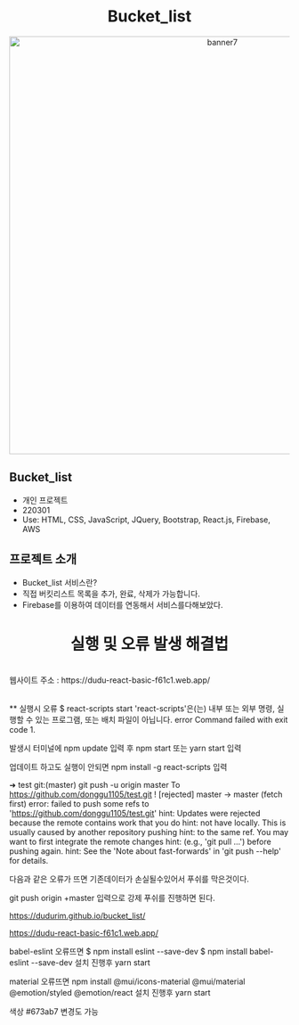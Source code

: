 <div align="center">
<h1>Bucket_list</h1>
<img width="750" alt="banner7" src="https://user-images.githubusercontent.com/87938427/198845052-c02d964f-d494-4838-9829-79b7e01da34f.png">

</div>

## Bucket_list
- 개인 프로젝트
- 220301
- Use: HTML, CSS, JavaScript, JQuery, Bootstrap, React.js, Firebase, AWS

## 프로젝트 소개
- Bucket_list 서비스란?
- 직접 버킷리스트 목록을 추가, 완료, 삭제가 가능합니다.
- Firebase를 이용하여 데이터를 연동해서 서비스를다해보았다.


<div align="center">
<h1>실행 및 오류 발생 해결법</h1>
</div>
</br>
<div>
웹사이트 주소 : https://dudu-react-basic-f61c1.web.app/
</div>
</br>
<div>

** 실행시 오류 $ react-scripts start 'react-scripts'은(는) 내부 또는 외부 명령, 실행할 수 있는 프로그램, 또는 배치 파일이 아닙니다. error Command failed with exit code 1.

발생시 터미널에 npm update 입력 후 npm start 또는 yarn start 입력

업데이트 하고도 실행이 안되면 npm install -g react-scripts 입력

➜ test git:(master) git push -u origin master To https://github.com/donggu1105/test.git ! [rejected] master -> master (fetch first) error: failed to push some refs to 'https://github.com/donggu1105/test.git' hint: Updates were rejected because the remote contains work that you do hint: not have locally. This is usually caused by another repository pushing hint: to the same ref. You may want to first integrate the remote changes hint: (e.g., 'git pull ...') before pushing again. hint: See the 'Note about fast-forwards' in 'git push --help' for details.

다음과 같은 오류가 뜨면 기존데이터가 손실될수있어서 푸쉬를 막은것이다.

git push origin +master 입력으로 강제 푸쉬를 진행하면 된다.

https://dudurim.github.io/bucket_list/

https://dudu-react-basic-f61c1.web.app/


babel-eslint 오류뜨면 
$ npm install eslint --save-dev
$ npm install babel-eslint --save-dev
설치 진행후 yarn start

material 오류뜨면
npm install @mui/icons-material @mui/material @emotion/styled @emotion/react
설치 진행후 yarn start

색상 #673ab7 변경도 가능


